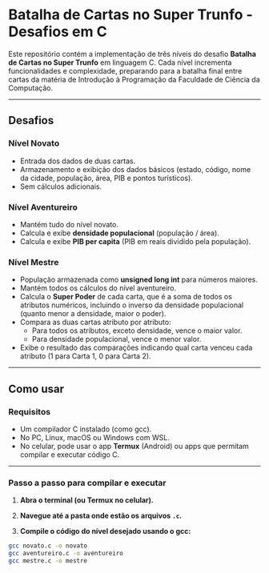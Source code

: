 # Batalha de Cartas no Super Trunfo - Desafios em C

Este repositório contém a implementação de três níveis do desafio **Batalha de Cartas no Super Trunfo** em linguagem C. Cada nível incrementa funcionalidades e complexidade, preparando para a batalha final entre cartas da matéria de Introdução à Programação da Faculdade de Ciência da Computação.

---

## Desafios

### Nível Novato

- Entrada dos dados de duas cartas.
- Armazenamento e exibição dos dados básicos (estado, código, nome da cidade, população, área, PIB e pontos turísticos).
- Sem cálculos adicionais.

### Nível Aventureiro

- Mantém tudo do nível novato.
- Calcula e exibe **densidade populacional** (população / área).
- Calcula e exibe **PIB per capita** (PIB em reais dividido pela população).

### Nível Mestre

- População armazenada como **unsigned long int** para números maiores.
- Mantém todos os cálculos do nível aventureiro.
- Calcula o **Super Poder** de cada carta, que é a soma de todos os atributos numéricos, incluindo o inverso da densidade populacional (quanto menor a densidade, maior o poder).
- Compara as duas cartas atributo por atributo:
  - Para todos os atributos, exceto densidade, vence o maior valor.
  - Para densidade populacional, vence o menor valor.
- Exibe o resultado das comparações indicando qual carta venceu cada atributo (1 para Carta 1, 0 para Carta 2).

---

## Como usar

### Requisitos

- Um compilador C instalado (como gcc).
- No PC, Linux, macOS ou Windows com WSL.
- No celular, pode usar o app **Termux** (Android) ou apps que permitam compilar e executar código C.

---

### Passo a passo para compilar e executar

1. **Abra o terminal (ou Termux no celular).**

2. **Navegue até a pasta onde estão os arquivos `.c`.**

3. **Compile o código do nível desejado usando o gcc:**

```bash
gcc novato.c -o novato
gcc aventureiro.c -o aventureiro
gcc mestre.c -o mestre